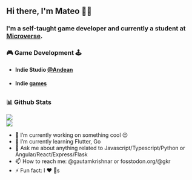 ## Hi there, I'm Mateo 👋:nerd_face:

### I'm a self-taught game developer and currently a student at [Microverse](https://www.microverse.org). 

### :video_game: Game Development :joystick:
- #### Indie Studio [@Andean](https://twitter.com/ANDEANSTUDIO)
- #### Indie [games](https://andean-studio.itch.io)

##
###	:bar_chart: Github Stats
![](https://github-readme-stats.vercel.app/api?username=mateo951&layout=compact) <br>
![](https://github-readme-stats.vercel.app/api/top-langs/?username=mateo951&layout=compact)

<!-- ![](https://github-readme-stats.vercel.app/api/wakatime?username=mateo951&layuout=compact&v=2) -->


- 🔭 I’m currently working on something cool 😉
- 🌱 I’m currently learning Flutter, Go
- 💬 Ask me about anything related to Javascript/Typescript/Python or Angular/React/Express/Flask
- 📫 How to reach me: @gautamkrishnar or fosstodon.org/@gkr
- ⚡ Fun fact: I ❤️ 🐶s

